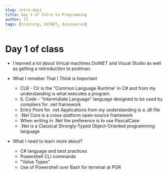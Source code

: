 ```yaml
---
slug: intro-day1
title: Day 1 of Intro to Programming
author: TJ
tags: [training, dotNET, docusaurus]
---
```


# Day 1 of class

- I learned a lot about Virtual machines DotNET and Visual Studio as well as getting a reitroduction to postman.
- What I remeber That I *Think* is Important
    - CLR - Clr is the "Common Language Runtime' in C# and from my understanding is what executes a program.
    - IL Code - "Intermidiate Language" language designed to be used by compilers for .net framework
    - Entry Point for .net Applications from my understanding is a .dll file
    - .Net Core is a cross-platform open-source framework
    - When writing in .Net the preference is to use PascalCase
    - .Net is a Classical Strongly-Typed Object-Oriented programming language


- What I need to learn more about?
    - C# language and best practices
    - Powershell CLI commands
    - "Value Types"
    - Use of Powershell over Bash for terminal at PGR